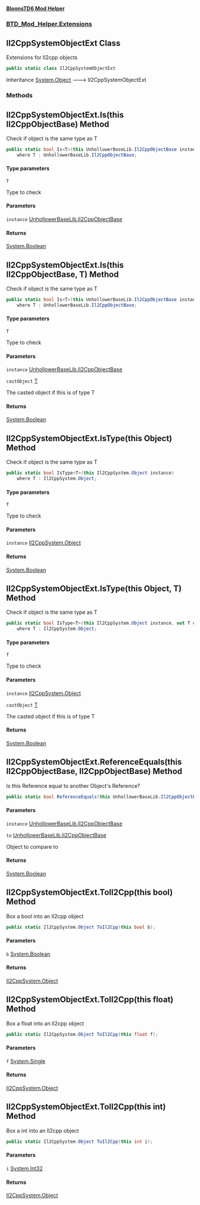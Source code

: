 #### [BloonsTD6 Mod Helper](README.md 'README')
### [BTD_Mod_Helper.Extensions](README.md#BTD_Mod_Helper.Extensions 'BTD_Mod_Helper.Extensions')

## Il2CppSystemObjectExt Class

Extensions for Il2cpp objects

```csharp
public static class Il2CppSystemObjectExt
```

Inheritance [System.Object](https://docs.microsoft.com/en-us/dotnet/api/System.Object 'System.Object') &#129106; Il2CppSystemObjectExt
### Methods

<a name='BTD_Mod_Helper.Extensions.Il2CppSystemObjectExt.Is_T_(thisUnhollowerBaseLib.Il2CppObjectBase)'></a>

## Il2CppSystemObjectExt.Is<T>(this Il2CppObjectBase) Method

Check if object is the same type as T

```csharp
public static bool Is<T>(this UnhollowerBaseLib.Il2CppObjectBase instance)
    where T : UnhollowerBaseLib.Il2CppObjectBase;
```
#### Type parameters

<a name='BTD_Mod_Helper.Extensions.Il2CppSystemObjectExt.Is_T_(thisUnhollowerBaseLib.Il2CppObjectBase).T'></a>

`T`

Type to check
#### Parameters

<a name='BTD_Mod_Helper.Extensions.Il2CppSystemObjectExt.Is_T_(thisUnhollowerBaseLib.Il2CppObjectBase).instance'></a>

`instance` [UnhollowerBaseLib.Il2CppObjectBase](https://docs.microsoft.com/en-us/dotnet/api/UnhollowerBaseLib.Il2CppObjectBase 'UnhollowerBaseLib.Il2CppObjectBase')

#### Returns
[System.Boolean](https://docs.microsoft.com/en-us/dotnet/api/System.Boolean 'System.Boolean')

<a name='BTD_Mod_Helper.Extensions.Il2CppSystemObjectExt.Is_T_(thisUnhollowerBaseLib.Il2CppObjectBase,T)'></a>

## Il2CppSystemObjectExt.Is<T>(this Il2CppObjectBase, T) Method

Check if object is the same type as T

```csharp
public static bool Is<T>(this UnhollowerBaseLib.Il2CppObjectBase instance, out T castObject)
    where T : UnhollowerBaseLib.Il2CppObjectBase;
```
#### Type parameters

<a name='BTD_Mod_Helper.Extensions.Il2CppSystemObjectExt.Is_T_(thisUnhollowerBaseLib.Il2CppObjectBase,T).T'></a>

`T`

Type to check
#### Parameters

<a name='BTD_Mod_Helper.Extensions.Il2CppSystemObjectExt.Is_T_(thisUnhollowerBaseLib.Il2CppObjectBase,T).instance'></a>

`instance` [UnhollowerBaseLib.Il2CppObjectBase](https://docs.microsoft.com/en-us/dotnet/api/UnhollowerBaseLib.Il2CppObjectBase 'UnhollowerBaseLib.Il2CppObjectBase')

<a name='BTD_Mod_Helper.Extensions.Il2CppSystemObjectExt.Is_T_(thisUnhollowerBaseLib.Il2CppObjectBase,T).castObject'></a>

`castObject` [T](BTD_Mod_Helper.Extensions.Il2CppSystemObjectExt.md#BTD_Mod_Helper.Extensions.Il2CppSystemObjectExt.Is_T_(thisUnhollowerBaseLib.Il2CppObjectBase,T).T 'BTD_Mod_Helper.Extensions.Il2CppSystemObjectExt.Is<T>(this UnhollowerBaseLib.Il2CppObjectBase, T).T')

The casted object if this is of type T

#### Returns
[System.Boolean](https://docs.microsoft.com/en-us/dotnet/api/System.Boolean 'System.Boolean')

<a name='BTD_Mod_Helper.Extensions.Il2CppSystemObjectExt.IsType_T_(thisIl2CppSystem.Object)'></a>

## Il2CppSystemObjectExt.IsType<T>(this Object) Method

Check if object is the same type as T

```csharp
public static bool IsType<T>(this Il2CppSystem.Object instance)
    where T : Il2CppSystem.Object;
```
#### Type parameters

<a name='BTD_Mod_Helper.Extensions.Il2CppSystemObjectExt.IsType_T_(thisIl2CppSystem.Object).T'></a>

`T`

Type to check
#### Parameters

<a name='BTD_Mod_Helper.Extensions.Il2CppSystemObjectExt.IsType_T_(thisIl2CppSystem.Object).instance'></a>

`instance` [Il2CppSystem.Object](https://docs.microsoft.com/en-us/dotnet/api/Il2CppSystem.Object 'Il2CppSystem.Object')

#### Returns
[System.Boolean](https://docs.microsoft.com/en-us/dotnet/api/System.Boolean 'System.Boolean')

<a name='BTD_Mod_Helper.Extensions.Il2CppSystemObjectExt.IsType_T_(thisIl2CppSystem.Object,T)'></a>

## Il2CppSystemObjectExt.IsType<T>(this Object, T) Method

Check if object is the same type as T

```csharp
public static bool IsType<T>(this Il2CppSystem.Object instance, out T castObject)
    where T : Il2CppSystem.Object;
```
#### Type parameters

<a name='BTD_Mod_Helper.Extensions.Il2CppSystemObjectExt.IsType_T_(thisIl2CppSystem.Object,T).T'></a>

`T`

Type to check
#### Parameters

<a name='BTD_Mod_Helper.Extensions.Il2CppSystemObjectExt.IsType_T_(thisIl2CppSystem.Object,T).instance'></a>

`instance` [Il2CppSystem.Object](https://docs.microsoft.com/en-us/dotnet/api/Il2CppSystem.Object 'Il2CppSystem.Object')

<a name='BTD_Mod_Helper.Extensions.Il2CppSystemObjectExt.IsType_T_(thisIl2CppSystem.Object,T).castObject'></a>

`castObject` [T](BTD_Mod_Helper.Extensions.Il2CppSystemObjectExt.md#BTD_Mod_Helper.Extensions.Il2CppSystemObjectExt.IsType_T_(thisIl2CppSystem.Object,T).T 'BTD_Mod_Helper.Extensions.Il2CppSystemObjectExt.IsType<T>(this Il2CppSystem.Object, T).T')

The casted object if this is of type T

#### Returns
[System.Boolean](https://docs.microsoft.com/en-us/dotnet/api/System.Boolean 'System.Boolean')

<a name='BTD_Mod_Helper.Extensions.Il2CppSystemObjectExt.ReferenceEquals(thisUnhollowerBaseLib.Il2CppObjectBase,UnhollowerBaseLib.Il2CppObjectBase)'></a>

## Il2CppSystemObjectExt.ReferenceEquals(this Il2CppObjectBase, Il2CppObjectBase) Method

Is this Reference equal to another Object's Reference?

```csharp
public static bool ReferenceEquals(this UnhollowerBaseLib.Il2CppObjectBase instance, UnhollowerBaseLib.Il2CppObjectBase to);
```
#### Parameters

<a name='BTD_Mod_Helper.Extensions.Il2CppSystemObjectExt.ReferenceEquals(thisUnhollowerBaseLib.Il2CppObjectBase,UnhollowerBaseLib.Il2CppObjectBase).instance'></a>

`instance` [UnhollowerBaseLib.Il2CppObjectBase](https://docs.microsoft.com/en-us/dotnet/api/UnhollowerBaseLib.Il2CppObjectBase 'UnhollowerBaseLib.Il2CppObjectBase')

<a name='BTD_Mod_Helper.Extensions.Il2CppSystemObjectExt.ReferenceEquals(thisUnhollowerBaseLib.Il2CppObjectBase,UnhollowerBaseLib.Il2CppObjectBase).to'></a>

`to` [UnhollowerBaseLib.Il2CppObjectBase](https://docs.microsoft.com/en-us/dotnet/api/UnhollowerBaseLib.Il2CppObjectBase 'UnhollowerBaseLib.Il2CppObjectBase')

Object to compare to

#### Returns
[System.Boolean](https://docs.microsoft.com/en-us/dotnet/api/System.Boolean 'System.Boolean')

<a name='BTD_Mod_Helper.Extensions.Il2CppSystemObjectExt.ToIl2Cpp(thisbool)'></a>

## Il2CppSystemObjectExt.ToIl2Cpp(this bool) Method

Box a bool into an Il2cpp object

```csharp
public static Il2CppSystem.Object ToIl2Cpp(this bool b);
```
#### Parameters

<a name='BTD_Mod_Helper.Extensions.Il2CppSystemObjectExt.ToIl2Cpp(thisbool).b'></a>

`b` [System.Boolean](https://docs.microsoft.com/en-us/dotnet/api/System.Boolean 'System.Boolean')

#### Returns
[Il2CppSystem.Object](https://docs.microsoft.com/en-us/dotnet/api/Il2CppSystem.Object 'Il2CppSystem.Object')

<a name='BTD_Mod_Helper.Extensions.Il2CppSystemObjectExt.ToIl2Cpp(thisfloat)'></a>

## Il2CppSystemObjectExt.ToIl2Cpp(this float) Method

Box a float into an Il2cpp object

```csharp
public static Il2CppSystem.Object ToIl2Cpp(this float f);
```
#### Parameters

<a name='BTD_Mod_Helper.Extensions.Il2CppSystemObjectExt.ToIl2Cpp(thisfloat).f'></a>

`f` [System.Single](https://docs.microsoft.com/en-us/dotnet/api/System.Single 'System.Single')

#### Returns
[Il2CppSystem.Object](https://docs.microsoft.com/en-us/dotnet/api/Il2CppSystem.Object 'Il2CppSystem.Object')

<a name='BTD_Mod_Helper.Extensions.Il2CppSystemObjectExt.ToIl2Cpp(thisint)'></a>

## Il2CppSystemObjectExt.ToIl2Cpp(this int) Method

Box a int into an Il2cpp object

```csharp
public static Il2CppSystem.Object ToIl2Cpp(this int i);
```
#### Parameters

<a name='BTD_Mod_Helper.Extensions.Il2CppSystemObjectExt.ToIl2Cpp(thisint).i'></a>

`i` [System.Int32](https://docs.microsoft.com/en-us/dotnet/api/System.Int32 'System.Int32')

#### Returns
[Il2CppSystem.Object](https://docs.microsoft.com/en-us/dotnet/api/Il2CppSystem.Object 'Il2CppSystem.Object')
